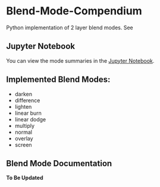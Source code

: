 # Blend-Mode-Compendium
Python implementation of 2 layer blend modes. See 

## Jupyter Notebook

You can view the mode summaries in the [Jupyter Notebook](https://github.com/rgbprocessing/Blend-Mode-Compendium/blob/main/Blend%20Mode%20Compendium.ipynb).

## Implemented Blend Modes:
- darken
- difference
- lighten
- linear burn
- linear dodge
- multiply
- normal
- overlay
- screen

## Blend Mode Documentation
**To Be Updated**
